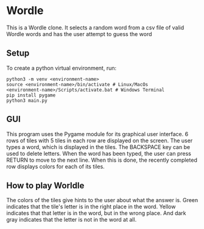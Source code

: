 # Wordle

This is a Wordle clone. It selects a random word from a csv file of valid Wordle words and has the user attempt to guess the word

## Setup

To create a python virtual environment, run:
```
python3 -m venv <environment-name>
source <environment-name>/bin/activate # Linux/MacOs
<environment-name>/Scripts/activate.bat # Windows Terminal
pip install pygame
python3 main.py
```

## GUI

This program uses the Pygame module for its graphical user interface. 6 rows of tiles with 5 tiles in each row are displayed on the screen. The user types a word, which is displayed in the tiles. The BACKSPACE key can be used to delete letters. When the word has been typed, the user can press RETURN to move to the next line. When this is done, the recently completed row displays colors for each of its tiles. 

## How to play Worldle

The colors of the tiles give hints to the user about what the answer is. Green indicates that the tile's letter is in the right place in the word. Yellow indicates that that letter is in the word, but in the wrong place. And dark gray indicates that the letter is not in the word at all.